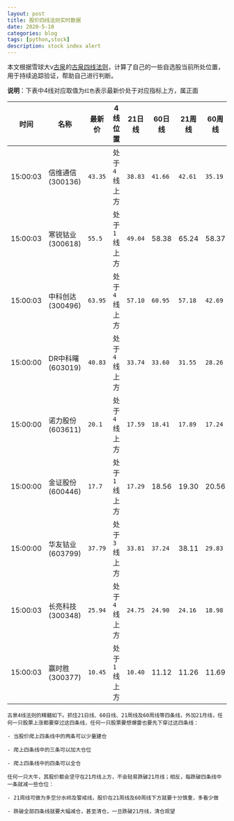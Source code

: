 ```yaml
---
layout: post
title: 股价四线法则实时数据
date: 2020-5-10
categories: blog
tags: [python,stock]
description: stock index alert
---
```



本文根据雪球大v[古泉](https://xueqiu.com/u/7148646888)的[古泉四线法则](https://xueqiu.com/7148646888/130498192)，计算了自己的一些自选股当前所处位置，用于持续追踪验证，帮助自己进行判断。

**说明**：下表中4线对应取值为`红色`表示最新价处于对应指标上方，属正面

时间|名称|最新价|4线位置|21日线|60日线|21周线|60周线
---|---|---|---|---|---|---|---
15:00:03|信维通信(300136)|`43.35`|处于`4`线上方|`38.83`|`41.66`|`42.61`|`35.19`
15:00:03|寒锐钴业(300618)|`55.5`|处于`1`线上方|`49.04`|58.38|65.24|58.37
15:00:03|中科创达(300496)|`63.95`|处于`4`线上方|`57.10`|`60.95`|`57.18`|`42.69`
15:00:00|DR中科曙(603019)|`40.83`|处于`4`线上方|`33.74`|`33.60`|`31.55`|`28.26`
15:00:00|诺力股份(603611)|`20.1`|处于`4`线上方|`17.59`|`18.41`|`17.89`|`17.24`
15:00:00|金证股份(600446)|`17.7`|处于`1`线上方|`17.29`|18.56|19.30|20.56
15:00:00|华友钴业(603799)|`37.79`|处于`3`线上方|`33.81`|`37.24`|38.11|`29.83`
15:00:03|长亮科技(300348)|`25.94`|处于`4`线上方|`24.75`|`24.90`|`24.16`|`18.98`
15:00:03|赢时胜(300377)|`10.45`|处于`1`线上方|`10.40`|11.12|11.26|11.69

```
古泉4线法则的精髓如下。抓住21日线、60日线、21周线及60周线等四条线，外加21月线，任何一只股票上涨都要穿过这四条线，任何一只股票要想爆雷也要先下穿过这四条线：

- 当股价爬上四条线中的两条可以少量建仓

- 爬上四条线中的三条可以加大仓位

- 爬上四条线中的四条可以全仓

任何一只大牛，其股价都会坚守在21月线上方，不会轻易跌破21月线；相反，每跌破四条线中一条就减一些仓位：

- 21周线可做为多空分水岭及警戒线，股价在21周线及60周线下方就要十分慎重，多看少做

- 跌破全部四条线就要大幅减仓，甚至清仓，一旦跌破21月线，清仓观望
```